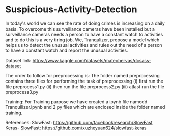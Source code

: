# Suspicious-Activity-Detection

In today's world we can see the rate of doing crimes is increasing on a daily basis. To overcome this surveillance cameras have been installed but a surveillance cameras needs a person to have a constant watch to activities and to do this is a very tiring job. We, Tranqulizer, propose a model which helps us to detect the unusual activities and rules out the need of a person to have a constant watch and report the unusual activities.

Dataset link: https://www.kaggle.com/datasets/mateohervas/dcsass-dataset

The order to follow for preprocessing is:
  The folder named preprocessing contains three files for performing the task of preprocessing
(i) first run the file preprocess1.py
(ii) then run the file preprocess2.py
(iii) atlast run the file preprocess3.py

Training:
For Training purpose we have created a ipynb file namedd Tranquilizer.ipynb and 2 py files which are enclosed inside the folder named training.

References:
SlowFast: https://github.com/facebookresearch/SlowFast
Keras- SlowFast: https://github.com/xuzheyuan624/slowfast-keras
